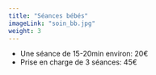 ```yaml
---
title: "Séances bébés"
imageLink: "soin_bb.jpg"
weight: 3
---
```


* Une séance de 15-20min environ: 20€
* Prise en charge de 3 séances: 45€
